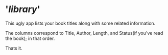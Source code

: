 # '*library*'
This ugly app lists your book titles along with some related information.

The columns correspond to Title, Author, Length, and Status(if you've read the book); in that order.

Thats it.
